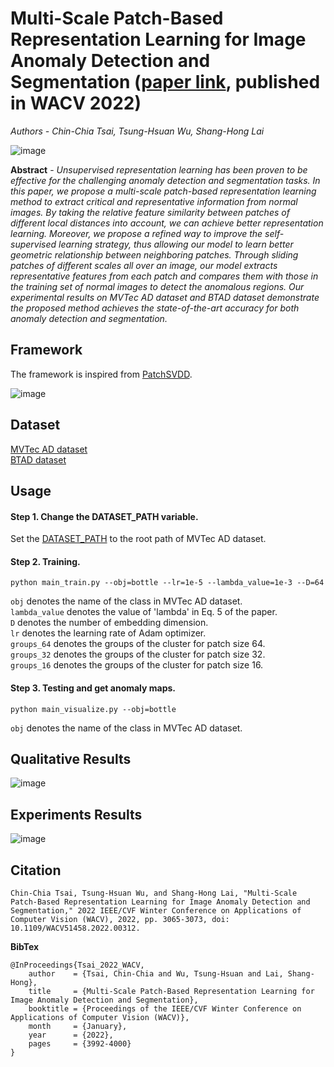 # Multi-Scale Patch-Based Representation Learning for Image Anomaly Detection and Segmentation ([paper link](https://openaccess.thecvf.com/content/WACV2022/html/Tsai_Multi-Scale_Patch-Based_Representation_Learning_for_Image_Anomaly_Detection_and_Segmentation_WACV_2022_paper.html), published in WACV 2022)
*Authors - Chin-Chia Tsai, Tsung-Hsuan Wu, Shang-Hong Lai*

![image](https://user-images.githubusercontent.com/10960400/190884447-d513415f-13d3-4a28-ad0d-89b828c3fa0a.png)

**Abstract** - *Unsupervised representation learning has been proven to be effective for the challenging anomaly detection and segmentation tasks. In this paper, we propose a multi-scale patch-based representation learning method to extract critical and representative information from normal images. By taking the relative feature similarity between patches of different local distances into account, we can achieve better representation learning. Moreover, we propose a refined way to improve the self-supervised learning strategy, thus allowing our model to learn better geometric relationship between neighboring patches. Through sliding patches of different scales all over an image, our model extracts representative features from each patch and compares them with those in the training set of normal images to detect the anomalous regions. Our experimental results on MVTec AD dataset and BTAD dataset demonstrate the proposed method achieves the state-of-the-art accuracy for both anomaly detection and segmentation.*
<br />

## Framework
The framework is inspired from [PatchSVDD](https://github.com/nuclearboy95/Anomaly-Detection-PatchSVDD-PyTorch).

![image](https://user-images.githubusercontent.com/10960400/190884512-93ff110c-29c0-4c0a-9df3-ae894bd396b0.png)
<br />

## Dataset
[MVTec AD dataset](https://www.mvtec.com/company/research/datasets/mvtec-ad/)<br />
[BTAD dataset](https://github.com/pankajmishra000/VT-ADL#beantech-anomaly-detection-dataset---btad)
<br />

## Usage
#### Step 1. Change the DATASET_PATH variable.
Set the [DATASET_PATH](https://github.com/chinchia/Defect-Detection/blob/12520d5caa88b381dc90d4047ae0cd7f9dcec837/codes/codes/mvtecad.py#L9) to the root path of MVTec AD dataset.

#### Step 2. Training.
```
python main_train.py --obj=bottle --lr=1e-5 --lambda_value=1e-3 --D=64
```

```obj``` denotes the name of the class in MVTec AD dataset.<br />
```lambda_value``` denotes the value of 'lambda' in Eq. 5 of the paper.<br />
```D``` denotes the number of embedding dimension.<br />
```lr``` denotes the learning rate of Adam optimizer.<br />
```groups_64``` denotes the groups of the cluster for patch size 64.<br />
```groups_32``` denotes the groups of the cluster for patch size 32.<br />
```groups_16``` denotes the groups of the cluster for patch size 16.

#### Step 3. Testing and get anomaly maps.
```
python main_visualize.py --obj=bottle
```

```obj``` denotes the name of the class in MVTec AD dataset.
<br />

## Qualitative Results
![image](https://user-images.githubusercontent.com/10960400/190885216-4cc6da86-83cd-4464-a6d5-0c71ad7aefd9.png)
<br />

## Experiments Results
![image](https://user-images.githubusercontent.com/10960400/190885257-031e3402-3410-41ad-8f2a-dd38a78ad2b2.png)
<br />

## Citation
```
Chin-Chia Tsai, Tsung-Hsuan Wu, and Shang-Hong Lai, "Multi-Scale Patch-Based Representation Learning for Image Anomaly Detection and Segmentation," 2022 IEEE/CVF Winter Conference on Applications of Computer Vision (WACV), 2022, pp. 3065-3073, doi: 10.1109/WACV51458.2022.00312.
```

**BibTex**

```
@InProceedings{Tsai_2022_WACV,
    author    = {Tsai, Chin-Chia and Wu, Tsung-Hsuan and Lai, Shang-Hong},
    title     = {Multi-Scale Patch-Based Representation Learning for Image Anomaly Detection and Segmentation},
    booktitle = {Proceedings of the IEEE/CVF Winter Conference on Applications of Computer Vision (WACV)},
    month     = {January},
    year      = {2022},
    pages     = {3992-4000}
}
```
<br />
